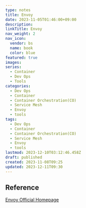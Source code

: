 ```yaml
---
type: notes
title: Envoy
date: 2023-11-05T01:46:00+09:00
description:
linkTitle: Envoy
nav_weight: 2
nav_icon:
  vendor: bs
  name: book
  color: blue
featured: true
images:
series:
  - Container
  - Dev Ops
  - Tools
categories:
  - Dev Ops
  - Container
  - Container Orchestration(CO)
  - Service Mesh
  - Envoy
  - tools
tags:
  - Dev Ops
  - Container
  - Container Orchestration(CO)
  - Service Mesh
  - Envoy
  - tools
lastmod: 2023-12-10T03:12:46.458Z
draft: published
created: 2023-11-08T09:25
updated: 2023-12-11T09:30
---
```


## Reference

[Envoy Official Homepage](https://www.envoyproxy.io/)
